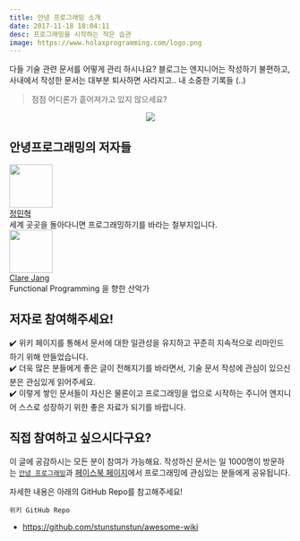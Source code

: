 ```yaml
---
title: 안녕 프로그래밍 소개
date: 2017-11-18 18:04:11
desc: 프로그래밍을 시작하는 작은 습관
image: https://www.holaxprogramming.com/logo.png
---
```


다들 기술 관련 문서를 어떻게 관리 하시나요? 블로그는 엔지니어는 작성하기 불편하고, 사내에서 작성한 문서는 대부분 퇴사하면 사라지고.. 내 소중한 기록들 (..)

> 점점 어디론가 흩어져가고 있지 않으세요?

<div align="center">
  <img src='https://www.holaxprogramming.com/logo.png'/>
</div>

## 안녕프로그래밍의 저자들

<div class="post-info"><div class="post-info-profile"><a href="https://github.com/stunstunstun" target="_blank"><img src="https://www.holaxprogramming.com/image/profile.jpg" width="77"></a></div><div class="post-info-details"><div class="post-categories" style="top: 30px;"><a href="https://github.com/stunstunstun" target="_blank"><span>정민혁</span></a></div><div class="post-date" style="bottom: 30px;">세계 곳곳을 돌아다니면 프로그래밍하기를 바라는 철부지입니다.</div></div></div>

<div class="post-info"><div class="post-info-profile"><a href="https://github.com/ailrun" target="_blank"><img src="https://avatars3.githubusercontent.com/u/12473268?s=400&amp;u=3337a754192e339ee81bc1b4e8a9d223412c6f33&amp;v=4" width="77"></a></div><div class="post-info-details"><div class="post-categories" style="top: 30px;"><a href="https://github.com/ailrun" target="_blank"><span>Clare Jang</span></a></div><div class="post-date" style="bottom: 30px;">Functional Programming 을 향한 산악가</div></div></div>

## 저자로 참여해주세요!

✔️  위키 페이지를 통해서 문서에 대한 일관성을 유지하고 꾸준히 지속적으로 리마인드 하기 위해 만들었습니다.<br/>
✔️  더욱 많은 분들에게 좋은 글이 전해지기를 바라면서, 기술 문서 작성에 관심이 있으신 분은 관심있게 읽어주세요.<br/>
✔️  이렇게 쌓인 문서들이 자신은 물론이고 프로그래밍을 업으로 시작하는 주니어 엔지니어 스스로 성장하기 위한 좋은 자료가 되기를 바랍니다.

## 직접 참여하고 싶으시다구요?

이 글에 공감하시는 모든 분이 참여가 가능해요. 작성하신 문서는 일 1000명이 방문하는 [`안녕 프로그래밍`](https://holaxprogramming.com)과 [페이스북 페이지](https://www.facebook.com/holaxprogramming/)에서 프로그래밍에 관심있는 분들에게 공유됩니다. 

자세한 내용은 아래의 GitHub Repo를 참고해주세요!

`위키 GitHub Repo`
- https://github.com/stunstunstun/awesome-wiki
